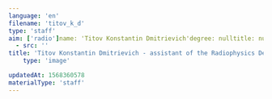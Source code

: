 ```yaml
---
language: 'en'
filename: 'titov_k_d'
type: 'staff'
aim: ['radio']name: 'Titov Konstantin Dmitrievich'degree: nulltitle: nullpost: ['assistant']speciality: nullcontacts: []avatar:
  - src: ''
title: 'Titov Konstantin Dmitrievich - assistant of the Radiophysics Department'
    type: 'image'

updatedAt: 1568360578
materialType: 'staff'
---
```


